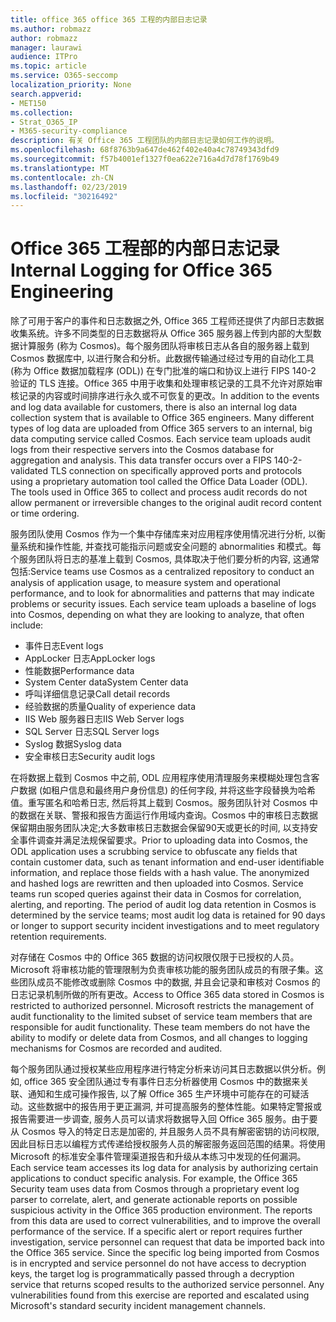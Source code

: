 ```yaml
---
title: office 365 office 365 工程的内部日志记录
ms.author: robmazz
author: robmazz
manager: laurawi
audience: ITPro
ms.topic: article
ms.service: O365-seccomp
localization_priority: None
search.appverid:
- MET150
ms.collection:
- Strat_O365_IP
- M365-security-compliance
description: 有关 Office 365 工程团队的内部日志记录如何工作的说明。
ms.openlocfilehash: 68f8763b9a647de462f402e40a4c78749343dfd9
ms.sourcegitcommit: f57b4001ef1327f0ea622e716a4d7d78f1769b49
ms.translationtype: MT
ms.contentlocale: zh-CN
ms.lasthandoff: 02/23/2019
ms.locfileid: "30216492"
---
```

# <a name="internal-logging-for-office-365-engineering"></a><span data-ttu-id="8e9e3-103">Office 365 工程部的内部日志记录</span><span class="sxs-lookup"><span data-stu-id="8e9e3-103">Internal Logging for Office 365 Engineering</span></span>
<span data-ttu-id="8e9e3-p101">除了可用于客户的事件和日志数据之外, Office 365 工程师还提供了内部日志数据收集系统。许多不同类型的日志数据将从 Office 365 服务器上传到内部的大型数据计算服务 (称为 Cosmos)。每个服务团队将审核日志从各自的服务器上载到 Cosmos 数据库中, 以进行聚合和分析。此数据传输通过经过专用的自动化工具 (称为 Office 数据加载程序 (ODL)) 在专门批准的端口和协议上进行 FIPS 140-2 验证的 TLS 连接。Office 365 中用于收集和处理审核记录的工具不允许对原始审核记录的内容或时间排序进行永久或不可恢复的更改。</span><span class="sxs-lookup"><span data-stu-id="8e9e3-p101">In addition to the events and log data available for customers, there is also an internal log data collection system that is available to Office 365 engineers. Many different types of log data are uploaded from Office 365 servers to an internal, big data computing service called Cosmos. Each service team uploads audit logs from their respective servers into the Cosmos database for aggregation and analysis. This data transfer occurs over a FIPS 140-2-validated TLS connection on specifically approved ports and protocols using a proprietary automation tool called the Office Data Loader (ODL). The tools used in Office 365 to collect and process audit records do not allow permanent or irreversible changes to the original audit record content or time ordering.</span></span>

<span data-ttu-id="8e9e3-p102">服务团队使用 Cosmos 作为一个集中存储库来对应用程序使用情况进行分析, 以衡量系统和操作性能, 并查找可能指示问题或安全问题的 abnormalities 和模式。每个服务团队将日志的基准上载到 Cosmos, 具体取决于他们要分析的内容, 这通常包括:</span><span class="sxs-lookup"><span data-stu-id="8e9e3-p102">Service teams use Cosmos as a centralized repository to conduct an analysis of application usage, to measure system and operational performance, and to look for abnormalities and patterns that may indicate problems or security issues. Each service team uploads a baseline of logs into Cosmos, depending on what they are looking to analyze, that often include:</span></span>
- <span data-ttu-id="8e9e3-111">事件日志</span><span class="sxs-lookup"><span data-stu-id="8e9e3-111">Event logs</span></span>
- <span data-ttu-id="8e9e3-112">AppLocker 日志</span><span class="sxs-lookup"><span data-stu-id="8e9e3-112">AppLocker logs</span></span>
- <span data-ttu-id="8e9e3-113">性能数据</span><span class="sxs-lookup"><span data-stu-id="8e9e3-113">Performance data</span></span>
- <span data-ttu-id="8e9e3-114">System Center data</span><span class="sxs-lookup"><span data-stu-id="8e9e3-114">System Center data</span></span>
- <span data-ttu-id="8e9e3-115">呼叫详细信息记录</span><span class="sxs-lookup"><span data-stu-id="8e9e3-115">Call detail records</span></span>
- <span data-ttu-id="8e9e3-116">经验数据的质量</span><span class="sxs-lookup"><span data-stu-id="8e9e3-116">Quality of experience data</span></span>
- <span data-ttu-id="8e9e3-117">IIS Web 服务器日志</span><span class="sxs-lookup"><span data-stu-id="8e9e3-117">IIS Web Server logs</span></span>
- <span data-ttu-id="8e9e3-118">SQL Server 日志</span><span class="sxs-lookup"><span data-stu-id="8e9e3-118">SQL Server logs</span></span>
- <span data-ttu-id="8e9e3-119">Syslog 数据</span><span class="sxs-lookup"><span data-stu-id="8e9e3-119">Syslog data</span></span>
- <span data-ttu-id="8e9e3-120">安全审核日志</span><span class="sxs-lookup"><span data-stu-id="8e9e3-120">Security audit logs</span></span>

<span data-ttu-id="8e9e3-p103">在将数据上载到 Cosmos 中之前, ODL 应用程序使用清理服务来模糊处理包含客户数据 (如租户信息和最终用户身份信息) 的任何字段, 并将这些字段替换为哈希值。重写匿名和哈希日志, 然后将其上载到 Cosmos。服务团队针对 Cosmos 中的数据在关联、警报和报告方面运行作用域内查询。Cosmos 中的审核日志数据保留期由服务团队决定;大多数审核日志数据会保留90天或更长的时间, 以支持安全事件调查并满足法规保留要求。</span><span class="sxs-lookup"><span data-stu-id="8e9e3-p103">Prior to uploading data into Cosmos, the ODL application uses a scrubbing service to obfuscate any fields that contain customer data, such as tenant information and end-user identifiable information, and replace those fields with a hash value. The anonymized and hashed logs are rewritten and then uploaded into Cosmos. Service teams run scoped queries against their data in Cosmos for correlation, alerting, and reporting. The period of audit log data retention in Cosmos is determined by the service teams; most audit log data is retained for 90 days or longer to support security incident investigations and to meet regulatory retention requirements.</span></span>

<span data-ttu-id="8e9e3-p104">对存储在 Cosmos 中的 Office 365 数据的访问权限仅限于已授权的人员。Microsoft 将审核功能的管理限制为负责审核功能的服务团队成员的有限子集。这些团队成员不能修改或删除 Cosmos 中的数据, 并且会记录和审核对 Cosmos 的日志记录机制所做的所有更改。</span><span class="sxs-lookup"><span data-stu-id="8e9e3-p104">Access to Office 365 data stored in Cosmos is restricted to authorized personnel. Microsoft restricts the management of audit functionality to the limited subset of service team members that are responsible for audit functionality. These team members do not have the ability to modify or delete data from Cosmos, and all changes to logging mechanisms for Cosmos are recorded and audited.</span></span>

<span data-ttu-id="8e9e3-p105">每个服务团队通过授权某些应用程序进行特定分析来访问其日志数据以供分析。例如, office 365 安全团队通过专有事件日志分析器使用 Cosmos 中的数据来关联、通知和生成可操作报告, 以了解 Office 365 生产环境中可能存在的可疑活动。这些数据中的报告用于更正漏洞, 并可提高服务的整体性能。如果特定警报或报告需要进一步调查, 服务人员可以请求将数据导入回 Office 365 服务。由于要从 Cosmos 导入的特定日志是加密的, 并且服务人员不具有解密密钥的访问权限, 因此目标日志以编程方式传递给授权服务人员的解密服务返回范围的结果。将使用 Microsoft 的标准安全事件管理渠道报告和升级从本练习中发现的任何漏洞。</span><span class="sxs-lookup"><span data-stu-id="8e9e3-p105">Each service team accesses its log data for analysis by authorizing certain applications to conduct specific analysis. For example, the Office 365 Security team uses data from Cosmos through a proprietary event log parser to correlate, alert, and generate actionable reports on possible suspicious activity in the Office 365 production environment. The reports from this data are used to correct vulnerabilities, and to improve the overall performance of the service. If a specific alert or report requires further investigation, service personnel can request that data be imported back into the Office 365 service. Since the specific log being imported from Cosmos is in encrypted and service personnel do not have access to decryption keys, the target log is programmatically passed through a decryption service that returns scoped results to the authorized service personnel. Any vulnerabilities found from this exercise are reported and escalated using Microsoft's standard security incident management channels.</span></span>
